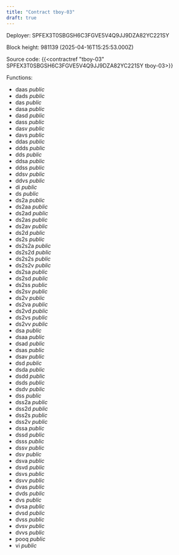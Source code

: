 ```yaml
---
title: "Contract tboy-03"
draft: true
---
```

Deployer: SPFEX3T0SBGSH6C3FGVE5V4Q9JJ9DZA82YC221SY


 



Block height: 981139 (2025-04-16T15:25:53.000Z)

Source code: {{<contractref "tboy-03" SPFEX3T0SBGSH6C3FGVE5V4Q9JJ9DZA82YC221SY tboy-03>}}

Functions:

* daas _public_
* dads _public_
* das _public_
* dasa _public_
* dasd _public_
* dass _public_
* dasv _public_
* davs _public_
* ddas _public_
* ddds _public_
* dds _public_
* ddsa _public_
* ddss _public_
* ddsv _public_
* ddvs _public_
* di _public_
* ds _public_
* ds2a _public_
* ds2aa _public_
* ds2ad _public_
* ds2as _public_
* ds2av _public_
* ds2d _public_
* ds2s _public_
* ds2s2a _public_
* ds2s2d _public_
* ds2s2s _public_
* ds2s2v _public_
* ds2sa _public_
* ds2sd _public_
* ds2ss _public_
* ds2sv _public_
* ds2v _public_
* ds2va _public_
* ds2vd _public_
* ds2vs _public_
* ds2vv _public_
* dsa _public_
* dsaa _public_
* dsad _public_
* dsas _public_
* dsav _public_
* dsd _public_
* dsda _public_
* dsdd _public_
* dsds _public_
* dsdv _public_
* dss _public_
* dss2a _public_
* dss2d _public_
* dss2s _public_
* dss2v _public_
* dssa _public_
* dssd _public_
* dsss _public_
* dssv _public_
* dsv _public_
* dsva _public_
* dsvd _public_
* dsvs _public_
* dsvv _public_
* dvas _public_
* dvds _public_
* dvs _public_
* dvsa _public_
* dvsd _public_
* dvss _public_
* dvsv _public_
* dvvs _public_
* pooq _public_
* vi _public_
